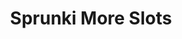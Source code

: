 ---
slug: sprunki-more-slots-2558
title: Sprunki More Slots
description: "Sprunki More Slots is an exciting online game. Play for free directly in your browser!"
icon: /images/popular_mods/Sprunki More Slots.png
url: https://wowtbc.net/sprunkin/many-slots/index.html
previewImage: /images/popular_mods/Sprunki More Slots.png
type: popular mods

# SEO配置
seo:
  title: "Sprunki More Slots - Play Free Online Game | Fun Browser Games"
  description: "Sprunki More Slots - Play this fun online game for free in your browser. No download required!"
  ogImage: "/images/popular_mods/Sprunki More Slots.png"
  keywords: "sprunki-more-slots-2558, online game, browser game, free game, popular mods game, play online"

videoUrls:
  - https://www.youtube.com/embed/example1
  - https://www.youtube.com/embed/example2

whyPlay:
  title: "Why Play Sprunki More Slots?"
  items:
    - "Immersive Gameplay: Sprunki More Slots offers an engaging and immersive gaming experience that will keep you entertained for hours"
    - "Challenging Levels: Test your skills with increasingly difficult challenges and obstacles"
    - "Beautiful Graphics: Enjoy stunning visuals and smooth animations that bring the game world to life"
    - "Regular Updates: New content and features are added regularly to keep the game fresh and exciting"
    - "Free to Play: Experience all the fun without spending a penny"
    - "Community Features: Connect with other players, share strategies, and compete for high scores"
    - "Cross-Platform: Play on any device with a web browser, no downloads required"

features:
  title: "Key Features of Sprunki More Slots"
  image: "/images/popular_mods/Sprunki More Slots.png"
  items:
    - "Intuitive Controls: Easy to learn controls make Sprunki More Slots accessible for players of all skill levels"
    - "Multiple Game Modes: Enjoy various gameplay options that provide different challenges and experiences"
    - "Character Customization: Personalize your gaming experience with unique characters and items"
    - "Achievement System: Complete special tasks to earn rewards and recognition"
    - "Leaderboards: Compete with players worldwide and see who can achieve the highest scores"

characteristics:
  title: "Game Characteristics"
  image: "/images/popular_mods/Sprunki More Slots.png"
  items:
    - "Genre: Popular mods game with elements of strategy and skill"
    - "Difficulty: Suitable for both casual gamers and those seeking a challenge"
    - "Play Time: Quick sessions or extended gameplay, depending on your preference"
    - "Art Style: Vibrant and engaging visuals that enhance the gaming experience"
    - "Sound Design: Immersive audio that complements the gameplay perfectly"

info: "Sprunki More Slots is an exciting online game that offers players a unique and engaging gaming experience. With its intuitive controls, stunning visuals, and challenging gameplay, Sprunki More Slots provides hours of entertainment for players of all ages and skill levels. Whether you're looking for a quick gaming session during a break or an extended play session, Sprunki More Slots delivers an immersive experience that will keep you coming back for more. The game features multiple levels of increasing difficulty, ensuring that players are constantly challenged as they progress. With regular updates adding new content and features, Sprunki More Slots remains fresh and exciting, providing endless entertainment options for its growing community of players."

howToPlayIntro: "Welcome to Sprunki More Slots! This guide will walk you through the basics and help you master the game. Whether you're a beginner or looking to improve your skills, these tips and instructions will enhance your gaming experience."

howToPlaySteps:
  - title: "Getting Started"
    description: "Begin your Sprunki More Slots adventure by familiarizing yourself with the controls. Use your keyboard or mouse to navigate through the game interface. The tutorial will guide you through the basic mechanics and help you understand the objectives."
  - title: "Understanding the Objectives"
    description: "In Sprunki More Slots, your main goal is to progress through levels by completing specific objectives. Each level presents unique challenges that require different strategies and approaches."
  - title: "Mastering the Controls"
    description: "Practice using the controls to improve your precision and reaction time. Sprunki More Slots requires quick reflexes and strategic thinking to overcome obstacles and defeat opponents."
  - title: "Utilizing Power-ups"
    description: "Collect power-ups throughout the game to enhance your abilities and overcome difficult challenges. Each power-up offers unique advantages that can be crucial for success."
  - title: "Developing Strategies"
    description: "As you progress in Sprunki More Slots, develop effective strategies for different scenarios. Analyze patterns, anticipate challenges, and adapt your approach to maximize your performance."

faq:
  title: "Frequently Asked Questions about Sprunki More Slots"
  items:
    - question: "Is Sprunki More Slots free to play?"
      answer: "Yes, Sprunki More Slots is completely free to play directly in your web browser. No downloads or purchases are required to enjoy the full game experience."
    - question: "Can I play Sprunki More Slots on mobile devices?"
      answer: "Yes, Sprunki More Slots is optimized for both desktop and mobile play. You can enjoy the game on any device with a web browser and internet connection."
    - question: "Are there any in-game purchases?"
      answer: "While Sprunki More Slots is free to play, there may be optional in-game purchases available for cosmetic items or additional features that don't affect core gameplay."
    - question: "How often is Sprunki More Slots updated?"
      answer: "The developers regularly update Sprunki More Slots with new content, features, and improvements based on player feedback and game performance."
    - question: "Can I play Sprunki More Slots offline?"
      answer: "Currently, Sprunki More Slots requires an internet connection to play as it's a browser-based online game."
    - question: "Is Sprunki More Slots suitable for children?"
      answer: "Yes, Sprunki More Slots is designed to be family-friendly and suitable for players of all ages."
    - question: "How do I report bugs or issues?"
      answer: "If you encounter any problems while playing Sprunki More Slots, you can report them through the game's support page or contact the developers directly through their website."
    - question: "Still Have Questions?"
      answer: "If you have additional questions about Sprunki More Slots that aren't covered in this FAQ, please visit our support center or contact our customer service team for assistance."
---